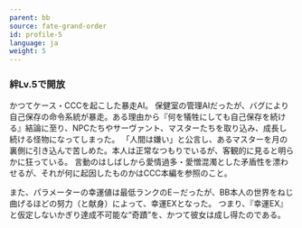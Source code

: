 ```yaml
---
parent: bb
source: fate-grand-order
id: profile-5
language: ja
weight: 5
---
```


### 絆Lv.5で開放

かつてケース・CCCを起こした暴走AI。
保健室の管理AIだったが、バグにより自己保存の命令系統が暴走。ある理由から『何を犠牲にしても自己保存を続ける』結論に至り、NPCたちやサーヴァント、マスターたちを取り込み、成長し続ける怪物になってしまった。
「人間は嫌い」と公言し、あるマスターを月の裏側に引き込んで苦しめた。本人は正常なつもりでいるが、客観的に見ると明らかに狂っている。
言動のはしばしから愛情過多・愛憎混濁とした矛盾性を漂わせるが、それが何に起因したものかはCCC本編を参照のこと。

また、パラメーターの幸運値は最低ランクのE－だったが、BB本人の世界をねじ曲げるほどの努力（と献身）によって、幸運EXとなった。
つまり、『幸運EX』と仮定しないかぎり達成不可能な“奇蹟”を、かつて彼女は成し得たのである。

